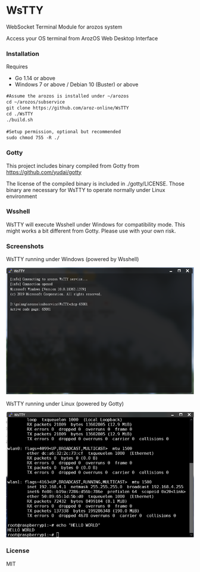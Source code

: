 # WsTTY

WebSocket Terminal Module for arozos system

Access your OS terminal from ArozOS Web Desktop Interface

### Installation

Requires

- Go 1.14 or above
- Windows 7 or above / Debian 10 (Buster) or above

```
#Assume the arozos is installed under ~/arozos
cd ~/arozos/subservice
git clone https://github.com/aroz-online/WsTTY
cd ./WsTTY
./build.sh

#Setup permission, optional but recommended
sudo chmod 755 -R ./
```

### Gotty

This project includes binary compiled from Gotty from https://github.com/yudai/gotty

The license of the compiled binary is included in ./gotty/LICENSE. Those binary are necessary for WsTTY to operate normally under Linux environment

### Wsshell

WsTTY will execute Wsshell under Windows for compatibility mode. This might works a bit different from Gotty. Please use with your own risk.

### Screenshots

WsTTY running under Windows (powered by Wsshell)

![](./img/win.png)

WsTTY running under Linux (powered by Gotty)

![](./img/linux.png)

### License

MIT